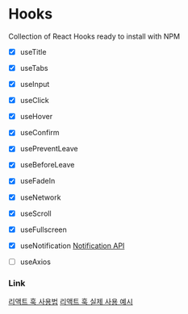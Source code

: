 # Hooks

Collection of React Hooks ready to install with NPM


- [x] useTitle
   <!-- useTitle : react document의 title을 몇개의 Hooks와 함께 바꾸는 기능 -->
- [x] useTabs
   <!-- 웹사이트의 메뉴등의 탭 -->
   <!-- useTabs : 클릭한 tab에 따라 보여지는 컨텐츠가 따로 등장. -->
- [x] useInput
   <!-- input기능 -->
- [x] useClick
   <!-- 유저가 element를 클릭하는 시점을 발견 -->
- [x] useHover
   <!-- 마우스 hover감지 -->
- [x] useConfirm
   <!-- confirm 받는 기능 -->
- [x] usePreventLeave
   <!-- 유저가 저장되지않은 정보를 저장하지 않고 페이지를 벗어날 때 "아직 저장 안됐어!" 라고 확인하는 기능 -->
- [x] useBeforeLeave
   <!-- 유저가 page를 벗어나는 시점(브라우저화면에서 마우스가 벗어날 때)을 발견하고 함수를 실행하는 기능 -->
- [x] useFadeIn
   <!-- 어떤 element든 상관없이 애니메이션을 Element에 적용할 수 있는 hook제작. 서서히 페이드인 -->
- [x] useNetwork
   <!-- online offline 감지 -->
- [x] useScroll
   <!-- 스크롤동작 감지 -->
- [x] useFullscreen
   <!-- element를 풀스크린으로 만들거나 일반화면으로 -->
- [x] useNotification
   [Notification API](https://developer.mozilla.org/ko/docs/Web/API/notification)
   <!-- notification API를 사용할 때 유저에게 알림을 보내준다. 알림에 원하는 정보를 담아 전달할 수 있다.-->
- [ ] useAxios
   <!-- HTTP requests client axios 를 위한 일종의 wrapper. axios를 둘러싸는? 기능 -->


### Link
[리액트 훅 사용법](https://youtu.be/yS-BU6eYUDE)
[리액트 훅 실제 사용 예시](https://youtu.be/sZDvByH2mNU)
